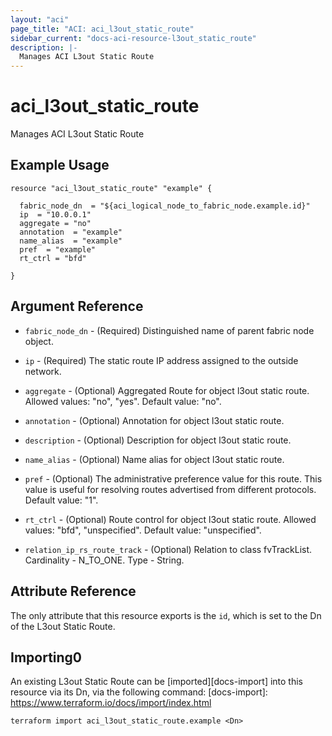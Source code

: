 ```yaml
---
layout: "aci"
page_title: "ACI: aci_l3out_static_route"
sidebar_current: "docs-aci-resource-l3out_static_route"
description: |-
  Manages ACI L3out Static Route
---
```


# aci_l3out_static_route

Manages ACI L3out Static Route

## Example Usage

```hcl
resource "aci_l3out_static_route" "example" {

  fabric_node_dn  = "${aci_logical_node_to_fabric_node.example.id}"
  ip  = "10.0.0.1"
  aggregate = "no"
  annotation  = "example"
  name_alias  = "example"
  pref  = "example"
  rt_ctrl = "bfd"

}
```

## Argument Reference

- `fabric_node_dn` - (Required) Distinguished name of parent fabric node object.
- `ip` - (Required) The static route IP address assigned to the outside network.
- `aggregate` - (Optional) Aggregated Route for object l3out static route.
  Allowed values: "no", "yes". Default value: "no".
- `annotation` - (Optional) Annotation for object l3out static route.
- `description` - (Optional) Description for object l3out static route.
- `name_alias` - (Optional) Name alias for object l3out static route.
- `pref` - (Optional) The administrative preference value for this route. This value is useful for resolving routes advertised from different protocols. Default value: "1".
- `rt_ctrl` - (Optional) Route control for object l3out static route.
  Allowed values: "bfd", "unspecified". Default value: "unspecified".

- `relation_ip_rs_route_track` - (Optional) Relation to class fvTrackList. Cardinality - N_TO_ONE. Type - String.

## Attribute Reference

The only attribute that this resource exports is the `id`, which is set to the
Dn of the L3out Static Route.

## Importing0

An existing L3out Static Route can be [imported][docs-import] into this resource via its Dn, via the following command:
[docs-import]: https://www.terraform.io/docs/import/index.html

```
terraform import aci_l3out_static_route.example <Dn>
```

